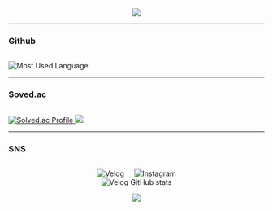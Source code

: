 <!-- 타이틀 부분 -->
<div align="center">
  <img src="https://capsule-render.vercel.app/api?type=venom&color=0:EEFF00,100:a82da8&height=300&section=header&text=Hyun%20Github&fontSize=90&fontColor=ffffff"/>
</div>

<!-- 내용 부분 (Velog & Instagram 배지) -->

<hr>

<!-- GitHub Stats & Top Languages (한 줄로 정렬) -->
### Github
<div align="center" style="margin-top: 30px; display: flex; justify-content:space-between; gap: 30px; flex-wrap: wrap; flex-direction:row;">
  <img src="https://github-readme-stats.vercel.app/api/top-langs/?username=Hyun731&layout=compact&theme=ambient_gradient&hide_border=true" alt="Most Used Language"/>
</div>
<hr>

<!-- Solved.ac Badge -->
### Soved.ac

<div align="center" style="margin-top: 30px; display: flex; justify-content:space-between">
  <a href="https://solved.ac/profile/gilhyun124" target="_blank">
    <img src="http://mazassumnida.wtf/api/v2/generate_badge?boj=gilhyun124" alt="Solved.ac Profile"/>
    <img src="http://mazandi.herokuapp.com/api?handle=gilhyun124&theme=dark"/>
  </a>
</div>
<hr>

### SNS
<div align="center" style="margin-top: 30px; display: flex; justify-content: center; gap: 20px;">
  <a href="https://velog.io/@hyun_731" target="_blank" style="text-decoration: none;">
    <img src="https://img.shields.io/badge/Velog-1EBC8F?style=for-the-badge&logo=velog&logoColor=white" alt="Velog" />
  </a>
  <a href="https://www.instagram.com/hxun_0731/" target="_blank" style="text-decoration: none;">
    <img src="https://img.shields.io/badge/Instagram-E4405F?style=for-the-badge&logo=Instagram&logoColor=white" alt="Instagram" />
  </a>
</div>
<div align="center">
  <img src="https://velog-github-badge.vercel.app/badge/hyun_731?theme=dark&posts=3" alt="Velog GitHub stats"/>
</div>
<p align="center">
  <img src="https://capsule-render.vercel.app/api?type=waving&color=0:EEFF00,100:a82da8&height=200&section=footer"/>
</p>

